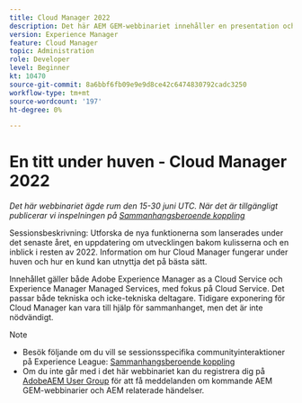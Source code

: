 ```yaml
---
title: Cloud Manager 2022
description: Det här AEM GEM-webbinariet innehåller en presentation och en demonstration om följande:Utforska de nya funktionerna som släpptes förra året, en uppdatering bakom kulisserna ... (Beskrivningarna ska vara mellan 60 och 160 tecken)
version: Experience Manager
feature: Cloud Manager
topic: Administration
role: Developer
level: Beginner
kt: 10470
source-git-commit: 8a6bbf6fb09e9e9d8ce42c6474830792cadc3250
workflow-type: tm+mt
source-wordcount: '197'
ht-degree: 0%

---
```



# En titt under huven - Cloud Manager 2022

*Det här webbinariet ägde rum den 15-30 juni UTC. När det är tillgängligt publicerar vi inspelningen på [Sammanhangsberoende koppling](https://adobe.ly/3O0rdzd)*

Sessionsbeskrivning: Utforska de nya funktionerna som lanserades under det senaste året, en uppdatering om utvecklingen bakom kulisserna och en inblick i resten av 2022. Information om hur Cloud Manager fungerar under huven och hur en kund kan utnyttja det på bästa sätt.  

Innehållet gäller både Adobe Experience Manager as a Cloud Service och Experience Manager Managed Services, med fokus på Cloud Service. Det passar både tekniska och icke-tekniska deltagare. Tidigare exponering för Cloud Manager kan vara till hjälp för sammanhanget, men det är inte nödvändigt.

>[!NOTE]
>
>* Besök följande om du vill se sessionsspecifika communityinteraktioner på Experience League: [Sammanhangsberoende koppling](https://adobe.ly/3O0rdzd)
>* Om du inte går med i det här webbinariet kan du registrera dig på [AdobeAEM User Group](https://aem-augs.adobe.com/) för att få meddelanden om kommande AEM GEM-webbinarier och AEM relaterade händelser.

